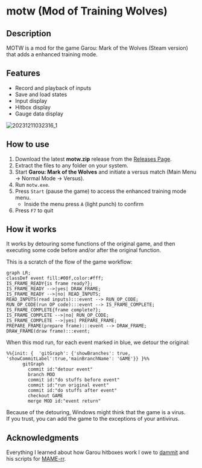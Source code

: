 # motw (Mod of Training Wolves)

## Description

MOTW is a mod for the game Garou: Mark of the Wolves (Steam version) that adds a enhanced training mode.

## Features

- Record and playback of inputs
- Save and load states
- Input display
- Hitbox display
- Gauge data display

![20231211032316_1](https://github.com/alanoliveira/motw/assets/6012864/a063e380-db0c-48db-b2f8-1f6d2d0d82ff)


## How to use

1. Download the latest **motw.zip** release from the [Releases Page](https://github.com/alanoliveira/motw/releases).
2. Extract the files to any folder on your system.
3. Start **Garou: Mark of the Wolves** and initiate a versus match (Main Menu -> Normal Mode -> Versus).
4. Run `motw.exe`.
5. Press `Start` (pause the game) to access the enhanced training mode menu.
      - Inside the menu press `A` (light punch) to confirm
6. Press `F7` to quit

## How it works

It works by detouring some functions of the original game, and then executing some code 
before and/or after the original function.

This is a scratch of the flow of the game workflow:
```mermaid
graph LR;
classDef event fill:#00f,color:#fff;
IS_FRAME_READY{is frame ready?};
IS_FRAME_READY -->|yes| DRAW_FRAME;
IS_FRAME_READY -->|no| READ_INPUTS;
READ_INPUTS(read inputs):::event --> RUN_OP_CODE;
RUN_OP_CODE(run OP code):::event --> IS_FRAME_COMPLETE;
IS_FRAME_COMPLETE{frame complete?};
IS_FRAME_COMPLETE -->|no| RUN_OP_CODE;
IS_FRAME_COMPLETE -->|yes| PREPARE_FRAME;
PREPARE_FRAME(prepare frame):::event --> DRAW_FRAME;
DRAW_FRAME(draw frame):::event;
```

When this mod run, for each event marked in blue, we detour the original:
```mermaid
%%{init: {  'gitGraph': {'showBranches': true, 'showCommitLabel':true,'mainBranchName': 'GAME'}} }%%
      gitGraph
        commit id:"detour event"
        branch MOD
        commit id:"do stuffs before event"
        commit id:"run original event"
        commit id:"do stuffs after event"
        checkout GAME
        merge MOD id:"event return"

```

Because of the detouring, Windows might think that the game is a virus.  
If you trust, you can add the game to the exceptions of your antivirus.

## Acknowledgments

Everything I learned about how Garou hitboxes work I owe to [dammit](https://dammit.typepad.com/) and his
scripts for [MAME-rr](https://code.google.com/archive/p/mame-rr/).
